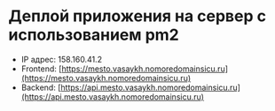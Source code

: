 # Деплой приложения на сервер с использованием pm2

 * IP адрес: 158.160.41.2 
 * Frontend: [https://mesto.vasaykh.nomoredomainsicu.ru](https://mesto.vasaykh.nomoredomainsicu.ru)
 * Backend: [https://api.mesto.vasaykh.nomoredomainsicu.ru](https://api.mesto.vasaykh.nomoredomainsicu.ru)